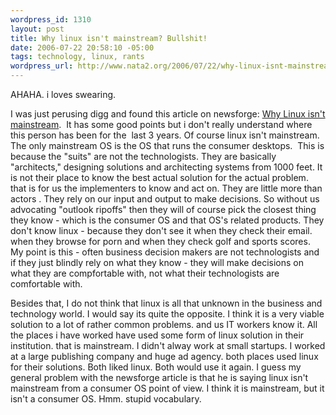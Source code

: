 ```yaml
--- 
wordpress_id: 1310
layout: post
title: Why linux isn't mainstream? Bullshit!
date: 2006-07-22 20:58:10 -05:00
tags: technology, linux, rants
wordpress_url: http://www.nata2.org/2006/07/22/why-linux-isnt-mainstream-bullshit/
---
```

AHAHA. i loves swearing.

I was just perusing digg and found this article on newsforge: <a href="http://os.newsforge.com/article.pl?sid=06/07/17/1535230&from=rss"> Why Linux isn't mainstream</a>.  It has some good points but i don't really understand where this person has been for the  last 3 years. Of course linux isn't mainstream. The only mainstream OS is the OS that runs the consumer desktops.  This is because the "suits" are not the technologists. They are basically "architects," designing solutions and architecting systems from 1000 feet. It is not their place to know the best actual solution for the actual problem. that is for us the implementers to know and act on. They are little more than actors . They rely on our input and output to make decisions. So without us advocating "outlook ripoffs" then they will of course pick the closest thing they know - which is the consumer OS and that OS's related products. They don't know linux - because they don't see it when they check their email. when they browse for porn and when they check golf and sports scores. My point is this - often business decision makers are not technologists and if they just blindly rely on what they know - they will make decisions on what they are compfortable with, not what their technologists are comfortable with.

Besides that, I do not think that linux is all that unknown in the business and technology world. I would say its quite the opposite. I think it is a very viable solution to a lot of rather common problems. and us IT workers know it. All the places i have worked have used some form of linux solution in their institution. that is mainstream. I didn't alway work at small startups. I worked at a large publishing company and huge ad agency. both places used linux for their solutions. Both liked linux. Both would use it again.
I guess my general problem with the newsforge article is that he is saying linux isn't mainstream from a consumer OS point of view. I think it is mainstream, but it isn't a consumer OS. Hmm. stupid vocabulary.
